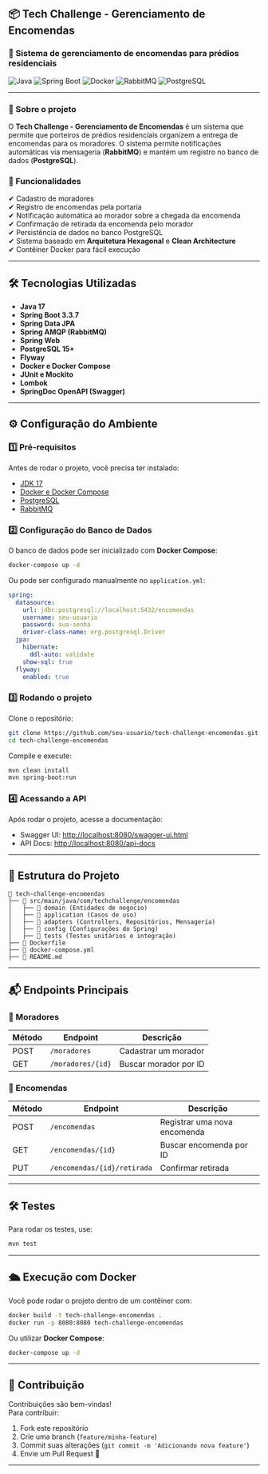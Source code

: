 ## **📦 Tech Challenge - Gerenciamento de Encomendas**
### 🏢 Sistema de gerenciamento de encomendas para prédios residenciais

![Java](https://img.shields.io/badge/Java-17-blue) ![Spring Boot](https://img.shields.io/badge/Spring%20Boot-3.3.7-brightgreen) ![Docker](https://img.shields.io/badge/Docker-✔-blue) ![RabbitMQ](https://img.shields.io/badge/RabbitMQ-✔-orange) ![PostgreSQL](https://img.shields.io/badge/PostgreSQL-✔-blue)

---

### **📌 Sobre o projeto**
O **Tech Challenge - Gerenciamento de Encomendas** é um sistema que permite que porteiros de prédios residenciais organizem a entrega de encomendas para os moradores. O sistema permite notificações automáticas via mensageria (**RabbitMQ**) e mantém um registro no banco de dados (**PostgreSQL**).  

### **🚀 Funcionalidades**
✔ Cadastro de moradores  
✔ Registro de encomendas pela portaria  
✔ Notificação automática ao morador sobre a chegada da encomenda  
✔ Confirmação de retirada da encomenda pelo morador  
✔ Persistência de dados no banco PostgreSQL  
✔ Sistema baseado em **Arquitetura Hexagonal** e **Clean Architecture**  
✔ Contêiner Docker para fácil execução  

---

## **🛠 Tecnologias Utilizadas**
- **Java 17**
- **Spring Boot 3.3.7**
- **Spring Data JPA**
- **Spring AMQP (RabbitMQ)**
- **Spring Web**
- **PostgreSQL 15+**
- **Flyway**
- **Docker e Docker Compose**
- **JUnit e Mockito**
- **Lombok**
- **SpringDoc OpenAPI (Swagger)**

---

## **⚙️ Configuração do Ambiente**
### **1️⃣ Pré-requisitos**
Antes de rodar o projeto, você precisa ter instalado:
- [JDK 17](https://adoptium.net/)
- [Docker e Docker Compose](https://www.docker.com/)
- [PostgreSQL](https://www.postgresql.org/download/)
- [RabbitMQ](https://www.rabbitmq.com/download.html)

### **2️⃣ Configuração do Banco de Dados**
O banco de dados pode ser inicializado com **Docker Compose**:
```bash
docker-compose up -d
```
Ou pode ser configurado manualmente no `application.yml`:
```yaml
spring:
  datasource:
    url: jdbc:postgresql://localhost:5432/encomendas
    username: seu-usuario
    password: sua-senha
    driver-class-name: org.postgresql.Driver
  jpa:
    hibernate:
      ddl-auto: validate
    show-sql: true
  flyway:
    enabled: true
```

### **3️⃣ Rodando o projeto**
Clone o repositório:
```bash
git clone https://github.com/seu-usuario/tech-challenge-encomendas.git
cd tech-challenge-encomendas
```
Compile e execute:
```bash
mvn clean install
mvn spring-boot:run
```

### **4️⃣ Acessando a API**
Após rodar o projeto, acesse a documentação:
- Swagger UI: [http://localhost:8080/swagger-ui.html](http://localhost:8080/swagger-ui.html)
- API Docs: [http://localhost:8080/api-docs](http://localhost:8080/api-docs)

---

## **📌 Estrutura do Projeto**
```
📂 tech-challenge-encomendas
├── 📂 src/main/java/com/techchallenge/encomendas
│   ├── 📂 domain (Entidades de negócio)
│   ├── 📂 application (Casos de uso)
│   ├── 📂 adapters (Controllers, Repositórios, Mensageria)
│   ├── 📂 config (Configurações do Spring)
│   ├── 📂 tests (Testes unitários e integração)
├── 📄 Dockerfile
├── 📄 docker-compose.yml
├── 📄 README.md
```

---

## **📬 Endpoints Principais**
### **🔹 Moradores**
| Método | Endpoint          | Descrição                 |
|--------|------------------|--------------------------|
| POST   | `/moradores`      | Cadastrar um morador     |
| GET    | `/moradores/{id}` | Buscar morador por ID    |

### **🔹 Encomendas**
| Método | Endpoint          | Descrição                      |
|--------|------------------|--------------------------------|
| POST   | `/encomendas`      | Registrar uma nova encomenda  |
| GET    | `/encomendas/{id}` | Buscar encomenda por ID       |
| PUT    | `/encomendas/{id}/retirada` | Confirmar retirada |

---

## **🛠 Testes**
Para rodar os testes, use:
```bash
mvn test
```

---

## **🛳 Execução com Docker**
Você pode rodar o projeto dentro de um contêiner com:
```bash
docker build -t tech-challenge-encomendas .
docker run -p 8080:8080 tech-challenge-encomendas
```
Ou utilizar **Docker Compose**:
```bash
docker-compose up -d
```

---

## **📌 Contribuição**
Contribuições são bem-vindas!  
Para contribuir:
1. Fork este repositório
2. Crie uma branch (`feature/minha-feature`)
3. Commit suas alterações (`git commit -m 'Adicionando nova feature'`)
4. Envie um Pull Request 🚀

---
